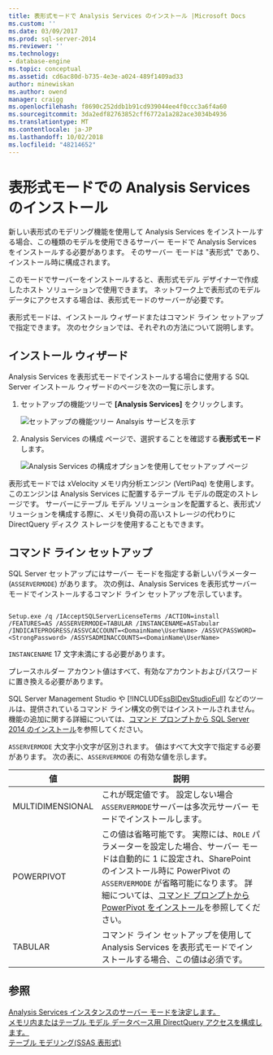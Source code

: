 ```yaml
---
title: 表形式モードで Analysis Services のインストール |Microsoft Docs
ms.custom: ''
ms.date: 03/09/2017
ms.prod: sql-server-2014
ms.reviewer: ''
ms.technology:
- database-engine
ms.topic: conceptual
ms.assetid: cd6ac80d-b735-4e3e-a024-489f1409ad33
author: minewiskan
ms.author: owend
manager: craigg
ms.openlocfilehash: f8690c252ddb1b91cd939044ee4f0ccc3a6f4a60
ms.sourcegitcommit: 3da2edf82763852cff6772a1a282ace3034b4936
ms.translationtype: MT
ms.contentlocale: ja-JP
ms.lasthandoff: 10/02/2018
ms.locfileid: "48214652"
---
```

# <a name="install-analysis-services-in-tabular-mode"></a>表形式モードでの Analysis Services のインストール
  新しい表形式のモデリング機能を使用して Analysis Services をインストールする場合、この種類のモデルを使用できるサーバー モードで Analysis Services をインストールする必要があります。 そのサーバー モードは "表形式" であり、インストール時に構成されます。  
  
 このモードでサーバーをインストールすると、表形式モデル デザイナーで作成したホスト ソリューションで使用できます。 ネットワーク上で表形式のモデル データにアクセスする場合は、表形式モードのサーバーが必要です。  
  
 表形式モードは、インストール ウィザードまたはコマンド ライン セットアップで指定できます。 次のセクションでは、それぞれの方法について説明します。  
  
## <a name="installation-wizard"></a>インストール ウィザード  
 Analysis Services を表形式モードでインストールする場合に使用する SQL Server インストール ウィザードのページを次の一覧に示します。  
  
1.  セットアップの機能ツリーで **[Analysis Services]** をクリックします。  
  
     ![セットアップの機能ツリー Analsyis サービスを示す](../../../sql-server/install/media/ssas-setupas.gif "Analsyis サービスを示すセットアップの機能ツリー")  
  
2.  Analysis Services の構成 ページで、選択することを確認する**表形式モード**します。  
  
     ![Analysis Services の構成オプションを使用してセットアップ ページ](../../../sql-server/install/media/ssas-setupasconfig.gif "Analysis Services の構成オプションを使用してセットアップ ページ")  
  
 表形式モードでは xVelocity メモリ内分析エンジン (VertiPaq) を使用します。このエンジンは Analysis Services に配置するテーブル モデルの既定のストレージです。 サーバーにテーブル モデル ソリューションを配置すると、表形式ソリューションを構成する際に、メモリ負荷の高いストレージの代わりに DirectQuery ディスク ストレージを使用することもできます。  
  
## <a name="command-line-setup"></a>コマンド ライン セットアップ  
 SQL Server セットアップにはサーバー モードを指定する新しいパラメーター (`ASSERVERMODE`) があります。 次の例は、Analysis Services を表形式サーバー モードでインストールするコマンド ライン セットアップを示しています。  
  
```  
  
Setup.exe /q /IAcceptSQLServerLicenseTerms /ACTION=install /FEATURES=AS /ASSERVERMODE=TABULAR /INSTANCENAME=ASTabular /INDICATEPROGRESS/ASSVCACCOUNT=<DomainName\UserName> /ASSVCPASSWORD=<StrongPassword> /ASSYSADMINACCOUNTS=<DomainName\UserName>   
```  
  
 `INSTANCENAME` 17 文字未満にする必要があります。  
  
 プレースホルダー アカウント値はすべて、有効なアカウントおよびパスワードに置き換える必要があります。  
  
 SQL Server Management Studio や [!INCLUDE[ssBIDevStudioFull](../../../includes/ssbidevstudiofull-md.md)] などのツールは、提供されているコマンド ライン構文の例ではインストールされません。 機能の追加に関する詳細については、[コマンド プロンプトから SQL Server 2014 のインストール](../../../database-engine/install-windows/install-sql-server-from-the-command-prompt.md)を参照してください。  
  
 `ASSERVERMODE` 大文字小文字が区別されます。  値はすべて大文字で指定する必要があります。 次の表に、`ASSERVERMODE` の有効な値を示します。  
  
|値|説明|  
|-----------|-----------------|  
|MULTIDIMENSIONAL|これが既定値です。 設定しない場合`ASSERVERMODE`サーバーは多次元サーバー モードでインストールします。|  
|POWERPIVOT|この値は省略可能です。 実際には、`ROLE` パラメーターを設定した場合、サーバー モードは自動的に 1 に設定され、SharePoint のインストール時に PowerPivot の `ASSERVERMODE` が省略可能になります。 詳細については、[コマンド プロンプトから PowerPivot をインストール](../../../sql-server/install/install-powerpivot-from-the-command-prompt.md)を参照してください。|  
|TABULAR|コマンド ライン セットアップを使用して Analysis Services を表形式モードでインストールする場合、この値は必須です。|  
  
## <a name="see-also"></a>参照  
 [Analysis Services インスタンスのサーバー モードを決定します。](../determine-the-server-mode-of-an-analysis-services-instance.md)   
 [メモリ内またはテーブル モデル データベース用 DirectQuery アクセスを構成します。](../../tabular-models/enable-directquery-mode-in-ssms.md)   
 [テーブル モデリング&#40;SSAS 表形式&#41;](../../tabular-models/tabular-models-ssas.md)  
  
  
